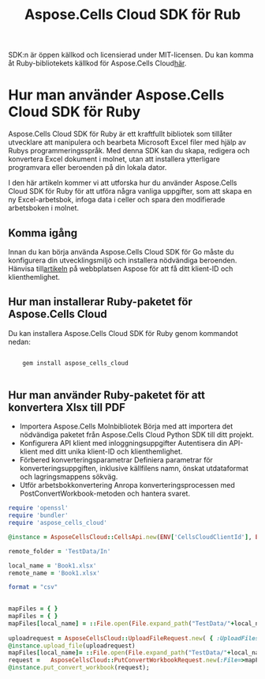 ﻿---
title: Aspose.Cells Cloud SDK för Rub
second_title: Aspose.Cells Cloud Documen
type: docs
url: /sv/available-sdks/aspose-cells-cloud-ruby/
description: Aspose.Cells Cloud stöder Excel för att skapa, konvertera, sammanfoga, dela, skydda, inre objektoperation och så vidare
weight: 30
kwords: Excel, Office Cloud, REST API, Spreadsheet, PDF, CSV, Json, Markdwon, Ruby
---
 SDK:n är öppen källkod och licensierad under MIT-licensen. Du kan komma åt Ruby-bibliotekets källkod för Aspose.Cells Cloud[här](https://github.com/aspose-cells-cloud/aspose-cells-cloud-ruby).

# **Hur man använder Aspose.Cells Cloud SDK för Ruby**

Aspose.Cells Cloud SDK för Ruby är ett kraftfullt bibliotek som tillåter utvecklare att manipulera och bearbeta Microsoft Excel filer med hjälp av Rubys programmeringsspråk. Med denna SDK kan du skapa, redigera och konvertera Excel dokument i molnet, utan att installera ytterligare programvara eller beroenden på din lokala dator.

I den här artikeln kommer vi att utforska hur du använder Aspose.Cells Cloud SDK för Ruby för att utföra några vanliga uppgifter, som att skapa en ny Excel-arbetsbok, infoga data i celler och spara den modifierade arbetsboken i molnet.

## Komma igång

 Innan du kan börja använda Aspose.Cells Cloud SDK för Go måste du konfigurera din utvecklingsmiljö och installera nödvändiga beroenden. Hänvisa till[artikeln](https://docs.aspose.cloud/cells/quickstart/) på webbplatsen Aspose för att få ditt klient-ID och klienthemlighet.

## Hur man installerar Ruby-paketet för Aspose.Cells Cloud

Du kan installera Aspose.Cells Cloud SDK för Ruby genom kommandot nedan:

```bash

    gem install aspose_cells_cloud
  
 ```

## Hur man använder Ruby-paketet för att konvertera Xlsx till PDF

- Importera Aspose.Cells Molnbibliotek
 Börja med att importera det nödvändiga paketet från Aspose.Cells Cloud Python SDK till ditt projekt.
- Konfigurera API klient med inloggningsuppgifter
 Autentisera din API-klient med ditt unika klient-ID och klienthemlighet.
- Förbered konverteringsparametrar
 Definiera parametrar för konverteringsuppgiften, inklusive källfilens namn, önskat utdataformat och lagringsmappens sökväg.
- Utför arbetsbokkonvertering
 Anropa konverteringsprocessen med PostConvertWorkbook-metoden och hantera svaret.

```Ruby
require 'openssl'
require 'bundler'
require 'aspose_cells_cloud'

@instance = AsposeCellsCloud::CellsApi.new(ENV['CellsCloudClientId'], ENV['CellsCloudClientSecret'],'v3.0',ENV['CellsCloudApiBaseUrl'])

remote_folder = 'TestData/In'

local_name = 'Book1.xlsx'
remote_name = 'Book1.xlsx'

format = "csv"

    
mapFiles = { }   
mapFiles = { }               
mapFiles[local_name] = ::File.open(File.expand_path("TestData/"+local_name),"r")  
 
uploadrequest = AsposeCellsCloud::UploadFileRequest.new( { :UploadFiles=>mapFiles,:path=>remote_folder })
@instance.upload_file(uploadrequest)
mapFiles[local_name]= ::File.open(File.expand_path("TestData/"+local_name),"r")
request =   AsposeCellsCloud::PutConvertWorkbookRequest.new(:File=>mapFiles,:format=>format);
@instance.put_convert_workbook(request);


```
